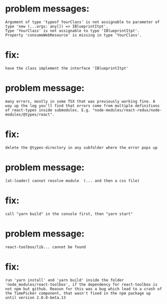 # problem messages:
	Argument of type 'typeof YourClass' is not assignable to parameter of type 'new (...args: any[]) => IBlueprintItpt'.
	Type 'YourClass' is not assignable to type 'IBlueprintItpt'.
	Property 'consumeWebResource' is missing in type 'YourClass'.
# fix:
	have the class implement the interface 'IBlueprintItpt'
	
# problem message:
	many errors, mostly in some TSX that was previously working fine. A way up the log you'll find that errors come from multiple definitions of react-types inside submodules. E.g. "node-modules/react-redux/node-modules/@types/react".
# fix:
	delete the @types-directory in any subfolder where the error pops up


# problem message:
	[at-loader] cannot resolve module  (... and then a css file)
# fix:
	call "yarn build" in the console first, then "yarn start"

# problem message:
	react-toolbox/lib... cannot be found
# fix:
	run 'yarn install' and 'yarn build' inside the folder 'node_modules/react-toolbox', if the dependency for react-toolbox is not npm but github. Reason for this was a bug which lead to a crash of the TimePicker component, that wasn't fixed in the npm package up until version 2.0.0-beta.13